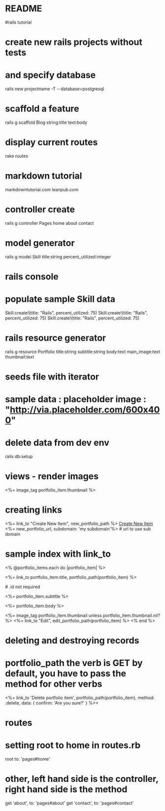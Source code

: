# README

#rails tutorial

# create new rails projects without tests
# and specify database 
rails new projectname -T --database=postgresql

# scaffold a feature
rails g scaffold Blog string:title text:body

# display current routes
rake routes

# markdown tutorial
markdowntutorial.com
leanpub.com

# controller create
rails g controller Pages home about contact

# model generator
rails g model Skill title:string percent_utilized:integer

# rails console
# populate sample Skill data
Skill.create!(title: "Rails", percent_utilized: 75)
Skill.create!(title: "Rails", percent_utilized: 75)
Skill.create!(title: "Rails", percent_utilized: 75)

# rails resource generator
rails g resource Portfolio title:string subtitle:string body:text main_image:text thumbnail:text

# seeds file with iterator
# sample data : placeholder image : "http://via.placeholder.com/600x400"


# delete data from dev env
rails db:setup

# views - render images
<%= image_tag portfolio_item.thumbnail %>

# creating links
<%= link_to "Create New Item", new_portfolio_path %>
<a href="portfolios/new" title="">Create New Item</a>
<%= new_portfolio_url, subdomain: 'my subdomain'%> # url to use sub domain

# sample index with link_to
<% @portfolio_items.each do |portfolio_item| %>
  <p><%= link_to portfolio_item.title, portfolio_path(portfolio_item)  %></p> # .id not required
  <p><%= portfolio_item.subtitle %></p>
  <p><%= portfolio_item.body %></p>
  <%= image_tag portfolio_item.thumbnail unless portfolio_item.thumbnail.nil? %>
  <%= link_to "Edit", edit_portfolio_path(portfolio_item) %>
<% end %>

# deleting and destroying records
# portfolio_path the verb is GET by default, you have to pass the method for other verbs
<%= link_to 'Delete portfolio item', portfolio_path(portfolio_item), method: :delete, data: { confirm: 'Are you sure?' } %><

# routes
# setting root to home in routes.rb
root to: 'pages#home'
# other, left hand side is the controller, right hand side is the method
get 'about', to: 'pages#about'
get 'contact', to: 'pages#contact'